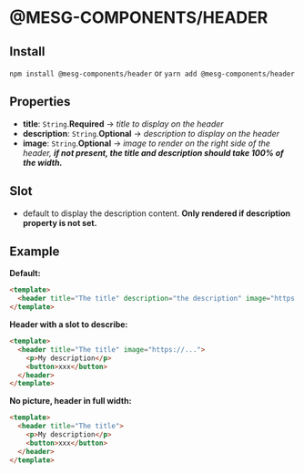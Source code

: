 # @MESG-COMPONENTS/HEADER

## Install

`npm install @mesg-components/header` or `yarn add @mesg-components/header`

## Properties

- **title**: `String`.**Required** -> _title to display on the header_
- **description**: `String`.**Optional** -> _description to display on the header_
- **image**: `String`.**Optional** -> _image to render on the right side of the header, **if not present, the title and description should take 100% of the width.**_

## Slot

- default to display the description content. **Only rendered if description property is not set.**

## Example

**Default:**

```html
<template>
  <header title="The title" description="the description" image="https://..." />
</template>
```

**Header with a slot to describe:**

```html
<template>
  <header title="The title" image="https://...">
    <p>My description</p>
    <button>xxx</button>
  </header>
</template>
```

**No picture, header in full width:**

```html
<template>
  <header title="The title">
    <p>My description</p>
    <button>xxx</button>
  </header>
</template>
```
